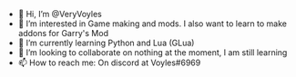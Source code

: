 - 👋 Hi, I’m @VeryVoyles
- 👀 I’m interested in Game making and mods. I also want to learn to make addons for Garry's Mod
- 🌱 I’m currently learning Python and Lua (GLua)
- 💞️ I’m looking to collaborate on nothing at the moment, I am still learning
- 📫 How to reach me: On discord at Voyles#6969

<!---
VeryVoyles/VeryVoyles is a ✨ special ✨ repository because its `README.md` (this file) appears on your GitHub profile.
You can click the Preview link to take a look at your changes.
--->
